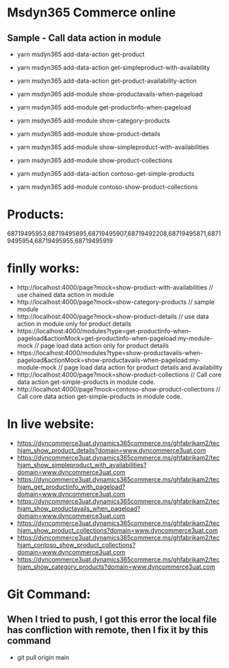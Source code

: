 # Msdyn365 Commerce online

## Sample - Call data action in module


- yarn msdyn365 add-data-action get-product
- yarn msdyn365 add-data-action get-simpleproduct-with-availability
- yarn msdyn365 add-data-action get-product-availability-action

- yarn msdyn365 add-module show-productavails-when-pageload
- yarn msdyn365 add-module get-productinfo-when-pageload
- yarn msdyn365 add-module show-category-products
- yarn msdyn365 add-module show-product-details
- yarn msdyn365 add-module show-simpleproduct-with-availabilities
- yarn msdyn365 add-module show-product-collections
- yarn msdyn365 add-data-action contoso-get-simple-products
- yarn msdyn365 add-module contoso-show-product-collections
# Products:
68719495953,68719495895,68719495907,68719492208,68719495871,68719495954,68719495955,68719495919
# finlly works:
- http://localhost:4000/page?mock=show-product-with-availabilities // use chained data action in module
- http://localhost:4000/page?mock=show-category-products  // sample module 
- http://localhost:4000/page?mock=show-product-details  // use data action in module only for product details	
- https://localhost:4000/modules?type=get-productinfo-when-pageload&actionMock=get-productinfo-when-pageload:my-module-mock 
// page load data action only for product details 
- https://localhost:4000/modules?type=show-productavails-when-pageload&actionMock=show-productavails-when-pageload:my-module-mock 
// page load data action for product details and availability
- http://localhost:4000/page?mock=show-product-collections // Call core data action get-simple-products in module code.
- http://localhost:4000/page?mock=contoso-show-product-collections // Call core data action get-simple-products in module code.
# In live website:
- https://dyncommerce3uat.dynamics365commerce.ms/ghfabrikam2/techjam_show_product_details?domain=www.dyncommerce3uat.com
- https://dyncommerce3uat.dynamics365commerce.ms/ghfabrikam2/techjam_show_simpleproduct_with_availabilities?domain=www.dyncommerce3uat.com
- https://dyncommerce3uat.dynamics365commerce.ms/ghfabrikam2/techjam_get_productinfo_with_pageload?domain=www.dyncommerce3uat.com
- https://dyncommerce3uat.dynamics365commerce.ms/ghfabrikam2/techjam_show_productavails_when_pageload?domain=www.dyncommerce3uat.com
- https://dyncommerce3uat.dynamics365commerce.ms/ghfabrikam2/techjam_show_product_collections?domain=www.dyncommerce3uat.com
- https://dyncommerce3uat.dynamics365commerce.ms/ghfabrikam2/techjam_contoso_show_product_collections?domain=www.dyncommerce3uat.com
- https://dyncommerce3uat.dynamics365commerce.ms/ghfabrikam2/techjam_show_category_products?domain=www.dyncommerce3uat.com
# Git Command:
## When I tried to push,  I got this error the local file has confliction with remote, then I fix it by this command

- git pull origin main
